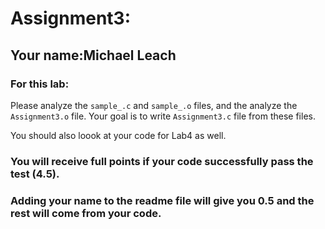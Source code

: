 # Assignment3:

## Your name:Michael Leach

### For this lab: <br/>
Please analyze  the `sample_.c` and `sample_.o` files, and the analyze the `Assignment3.o` file. Your goal is to write `Assignment3.c` file from these files. 


You should also loook at your code for Lab4 as well.

### You will receive full points if your code successfully pass the test (4.5).
### Adding your name to the readme file will give you 0.5 and the rest will come from your code. 
